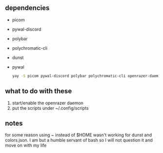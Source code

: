 ## dependencies

- picom
- pywal-discord
- polybar
- polychromatic-cli
- dunst
- pywal

  ```bash
  yay -S picom pywal-discord polybar polychromatic-cli openrazer-daemon dunst python-pywal
  ```
## what to do with these

1. start/enable the openrazer daemon
2. put the scripts under ~/.config/scripts

## notes
for some reason using ~ instead of $HOME wasn't working for dunst and colors.json. I am but a humble servant of bash so I will not question it and move on with my life
